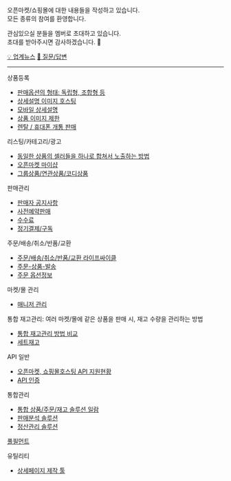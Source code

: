 오픈마켓/쇼핑몰에 대한 내용들을 작성하고 있습니다.  
모든 종류의 참여를 환영합니다.

관심있으실 분들을 멤버로 초대하고 있습니다.  
초대를 받아주시면 감사하겠습니다. :bow:

[💡 업계뉴스](https://github.com/014741/ecommerce/discussions/categories/news)    [🙋 질문/답변](https://github.com/014741/ecommerce/discussions/categories/q-a)


- - - - - - - - - - - - - - -

상품등록
- [판매옵션의 형태: 독립형, 조합형 등](판매옵션의%20형태%3A%20독립형,%20조합형%20등.md)
- [상세설명 이미지 호스팅](상세설명%20이미지%20호스팅.md)
- [모바일 상세설명](모바일%20상세설명.md)
- [상품 이미지 제한](상품%20이미지%20제한.md)
- [렌탈 / 휴대폰 개통 판매](렌탈,휴대폰.md)

리스팅/카테고리/광고
- [동일한 상품의 셀러들을 하나로 합쳐서 노출하는 방법](동일한%20상품의%20셀러들을%20하나로%20합쳐서%20노출.md)
- [오픈마켓 마이샵](오픈마켓%20마이샵.md)
- [그룹상품/연관상품/코디상품](그룹상품,연관상품,코디상품.md)

판매관리
- [판매자 공지사항](판매자%20공지사항.md)
- [사전예약판매](사전예약판매.md)
- [수수료](수수료.md)
- [정기결제/구독](정기결제.md)

주문/배송/취소/반품/교환
- [주문/배송/취소/반품/교환 라이프싸이클](주문%20라이프싸이클.md)
- [주문-상품-발송](주문-상품-발송.md)
- [주문 옵션정보](주문%20옵션정보.md)

마켓/몰 관리
- [매니저 관리](매니저%20관리.md)

통합 재고관리: 여러 마켓/몰에 같은 상품을 판매 시, 재고 수량을 관리하는 방법
- [통합 재고관리 방법 비교](통합%20재고관리%20방법%20비교.md)
- [세트재고](세트재고.md)


API 일반
- [오픈마켓, 쇼핑몰호스팅 API 지원현황](API.md)
- [API 인증](API%20인증.md)

통합관리
- [통합 상품/주문/재고 솔루션 일람](통합솔루션.md)
- [판매분석 솔루션](판매분석%20솔루션.md)
- [정산관리 솔루션](정산관리%20솔루션.md)

[풀필먼트](풀필먼트.md)

유틸리티
- [상세페이지 제작 툴](상세페이지%20제작.md)